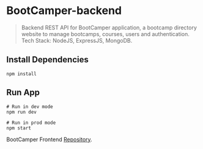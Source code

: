 # BootCamper-backend

> Backend REST API for BootCamper application, a bootcamp directory website to manage bootcamps, courses, users and authentication. 
Tech Stack: NodeJS, ExpressJS, MongoDB. 

## Install Dependencies

```
npm install
```

## Run App

```
# Run in dev mode
npm run dev

# Run in prod mode
npm start
```

BootCamper Frontend [Repository](https://github.com/Ramanpreet6262/BootCamper-frontend).
